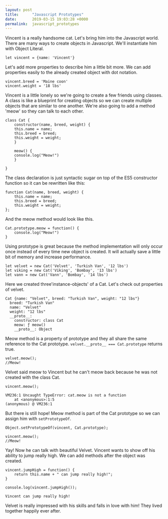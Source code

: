 ```yaml
---
layout: post
title:      "Javascript Prototypes"
date:       2019-03-15 19:03:28 +0000
permalink:  javascript_prototypes
---
```



Vincent is a really handsome cat. Let's bring him into the Javascript world. There are many ways to create objects in Javascript. We'll instantiate him with Object Literal.

`let vincent = {name: 'Vincent'}`

Let's add more properties to describe him a little bit more.
We can add properties easily to the already created object with dot notation.

```
vincent.breed = 'Maine coon'
vincent.weight = '18 lbs'
```

Vincent is a little lonely so we're going to create a few friends using classes.
A class is like a blueprint for creating objects so we can create multiple objects that are similar to one another. We're also going to add a method 'meow' so they can talk to each other.

```
class Cat {
	constructor(name, breed, weight) {
	this.name = name;
	this.breed = breed;
	this.weight = weight;
	}

	meow() {
	console.log("Meow!")
	}

}

```


The class declaration is just syntactic sugar on top of the ES5 constructor function so it can be rewritten like this:

```
function Cat(name, breed, weight) {
	this.name = name;
	this.breed = breed;
	this.weight = weight;
};
```

And the meow method would look like this.

```
Cat.prototype.meow = function() {
	console.log("Meow!")
}
```

Using prototype is great because the method implementation will only occur once instead of every time new object is created. It will actually save a little bit of  memory and increase performance.

```
let velvet = new Cat('Velvet', 'Turkish Van', '12 lbs')
let viking = new Cat('Viking', 'Bombay', '13 lbs')
let vann = new Cat('Vann', 'Bombay', '14 lbs')
```

Here we created three'instance-objects' of a Cat. Let's check out properties of velvet.
```
Cat {name: "Velvet", breed: "Turkish Van", weight: "12 lbs"}
  breed: "Turkish Van"
  name: "Velvet"
  weight: "12 lbs"
  __proto__:
    constructor: class Cat
    meow: ƒ meow()
    __proto__: Object
```

Meow method is a property of prototype and they all share the same reference to the Cat prototype.
`velvet.__proto__ === Cat.prototype`
 returns true.
 
```
velvet.meow();
//Meow!
```
Velvet said meow to Vincent but he can't meow back because he was not created with the class Cat. 

```
vincent.meow();

VM236:1 Uncaught TypeError: cat.meow is not a function
    at <anonymous>:1:5
(anonymous) @ VM236:1
```

But there is still hope! Meow method is part of the Cat prototype so we can assign him with `setPrototypeOf`.

```
Object.setPrototypeOf(vincent, Cat.prototype);

vincent.meow();
//Meow!
```


Yay! Now he can talk with beautiful Velvet. Vincent wants to show off his ability to jump really high. We can add methods after the object was created.

```
vincent.jumpHigh = function() {
	return this.name + " can jump really high!";
}

console.log(vincent.jumpHigh());

Vincent can jump really high!
```

Velvet is really impressed with his skills and falls in love with him! They lived together happily ever after.




